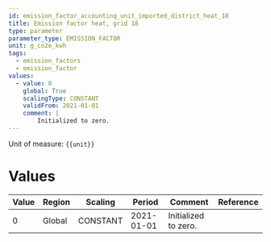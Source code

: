 ```yaml
---
id: emission_factor_accounting_unit_imported_district_heat_18
title: Emission factor heat, grid 18
type: parameter
parameter_type: EMISSION_FACTOR
unit: g_co2e_kwh
tags:
  - emission_factors
  - emission_factor
values:
  - value: 0
    global: True
    scalingType: CONSTANT
    validFrom: 2021-01-01
    comment: |
        Initialized to zero.
---
```



Unit of measure: `{{unit}}`


# Values


| Value | Region | Scaling | Period | Comment | Reference |
|-------|--------|---------|--------|---------|-----------|
| 0 | Global | CONSTANT | 2021-01-01 | Initialized to zero. |  |


